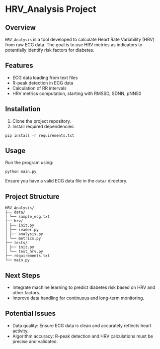 # HRV_Analysis Project

## Overview

`HRV_Analysis` is a tool developed to calculate Heart Rate Variability (HRV) from raw ECG data. The goal is to use HRV metrics as indicators to potentially identify risk factors for diabetes.

## Features

- ECG data loading from text files
- R-peak detection in ECG data
- Calculation of RR intervals
- HRV metrics computation, starting with RMSSD, SDNN, pNN50

## Installation

1. Clone the project repository.
2. Install required dependencies:

```
pip install -r requirements.txt
```

## Usage

Run the program using:

```
python main.py
```

Ensure you have a valid ECG data file in the `data/` directory.

## Project Structure

```
HRV_Analysis/
├── data/
│ └── sample_ecg.txt
├── hrv/
│ ├── init.py
│ ├── reader.py
│ ├── analysis.py
│ └── metrics.py
├── tests/
│ ├── init.py
│ └── test_hrv.py
├── requirements.txt
└── main.py
```

## Next Steps

- Integrate machine learning to predict diabetes risk based on HRV and other factors.
- Improve data handling for continuous and long-term monitoring.

## Potential Issues

- Data quality: Ensure ECG data is clean and accurately reflects heart activity.
- Algorithm accuracy: R-peak detection and HRV calculations must be precise and validated.
